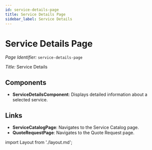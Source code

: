 ```yaml
---
id: service-details-page
title: Service Details Page
sidebar_label: Service Details
---
```


# Service Details Page

*Page Identifier:* `service-details-page`

*Title:* Service Details

## Components
- **ServiceDetailsComponent**: Displays detailed information about a selected service.


## Links
- **ServiceCatalogPage**: Navigates to the Service Catalog page.
- **QuoteRequestPage**: Navigates to the Quote Request page.

import Layout from './layout.md';

<Layout />


